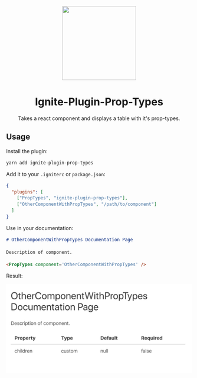 <div align="center">
  <img width="200" height="200"
      src="https://s3.amazonaws.com/pix.iemoji.com/images/emoji/apple/ios-11/256/fire.png">
  <h1>
    Ignite-Plugin-Prop-Types
  </h1>
  <p>Takes a react component and displays a table with it's prop-types.</p>
</div>

## Usage

Install the plugin:

```bash
yarn add ignite-plugin-prop-types
```

Add it to your `.igniterc` or `package.json`:

```json
{
  "plugins": [
    ["PropTypes", "ignite-plugin-prop-types"],
    ["OtherComponentWithPropTypes", "/path/to/component"]
  ]
}
```

Use in your documentation:

```markdown
# OtherComponentWithPropTypes Documentation Page

Description of component.

<PropTypes component='OtherComponentWithPropTypes' />
```

Result:

![Example Output Image](example.png)
